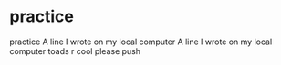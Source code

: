 # practice
practice
A line I wrote on my local computer 
A line I wrote on my local computer
toads r cool please push
